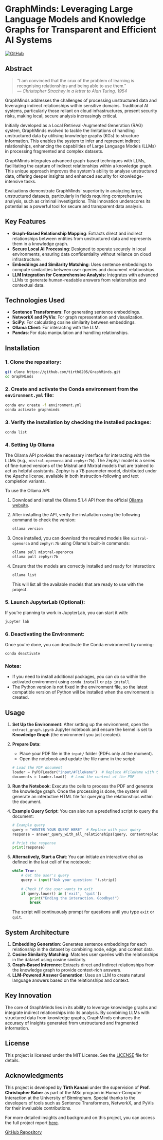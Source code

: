 # GraphMinds: Leveraging Large Language Models and Knowledge Graphs for Transparent and Efficient AI Systems

[![GitHub](https://img.shields.io/badge/Project-GraphMinds-blue)](https://github.com/tirth8205/GraphMinds.git)

## Abstract

> "I am convinced that the crux of the problem of learning is recognising relationships and being able to use them."  
> — _Christopher Strachey in a letter to Alan Turing, 1954_

GraphMinds addresses the challenges of processing unstructured data and leveraging indirect relationships within sensitive domains. Traditional AI systems, particularly those reliant on cloud infrastructures, present security risks, making local, secure analysis increasingly critical.

Initially developed as a Local Retrieval-Augmented Generation (RAG) system, GraphMinds evolved to tackle the limitations of handling unstructured data by utilising knowledge graphs (KGs) to structure information. This enables the system to infer and represent indirect relationships, enhancing the capabilities of Large Language Models (LLMs) in processing fragmented and complex datasets.

GraphMinds integrates advanced graph-based techniques with LLMs, facilitating the capture of indirect relationships within a knowledge graph. This unique approach improves the system's ability to analyse unstructured data, offering deeper insights and enhanced security for knowledge-intensive tasks.

Evaluations demonstrate GraphMinds' superiority in analyzing large, unstructured datasets, particularly in fields requiring comprehensive analysis, such as criminal investigations. This innovation underscores its potential as a powerful tool for secure and transparent data analysis.

## Key Features

- **Graph-Based Relationship Mapping**: Extracts direct and indirect relationships between entities from unstructured data and represents them in a knowledge graph.
- **Secure Local AI Processing**: Designed to operate securely in local environments, ensuring data confidentiality without reliance on cloud infrastructure.
- **Embeddings and Similarity Matching**: Uses sentence embeddings to compute similarities between user queries and document relationships.
- **LLM Integration for Comprehensive Analysis**: Integrates with advanced LLMs to generate human-readable answers from relationships and contextual data.

## Technologies Used

- **Sentence Transformers**: For generating sentence embeddings.
- **NetworkX and PyVis**: For graph representation and visualization.
- **SciPy**: For calculating cosine similarity between embeddings.
- **Ollama Client**: For interacting with the LLM.
- **Pandas**: For data manipulation and handling relationships.

## Installation

### 1. Clone the repository:
```bash
git clone https://github.com/tirth8205/GraphMinds.git
cd GraphMinds
```

### 2. Create and activate the Conda environment from the `environment.yml` file:
```bash
conda env create -f environment.yml
conda activate graphminds
```

### 3. Verify the installation by checking the installed packages:
```bash
conda list
```

### 4. Setting Up Ollama

The Ollama API provides the necessary interface for interacting with the LLMs (e.g., `mistral-openorca` and `zephyr:7b`). The Zephyr model is a series of fine-tuned versions of the Mistral and Mixtral models that are trained to act as helpful assistants. Zephyr is a 7B parameter model, distributed under the Apache license, available in both instruction-following and text completion variants.

To use the Ollama API:

1. Download and install the Ollama 5.1.4 API from the official [Ollama website](https://ollama.com/download).

2. After installing the API, verify the installation using the following command to check the version:

   ```bash
   ollama version
   ```

3. Once installed, you can download the required models like `mistral-openorca` and `zephyr:7b` using Ollama's built-in commands:

   ```bash
   ollama pull mistral-openorca
   ollama pull zephyr:7b
   ```

4. Ensure that the models are correctly installed and ready for interaction:

   ```bash
   ollama list
   ```

   This will list all the available models that are ready to use with the project.

### 5. Launch JupyterLab (Optional):
If you're planning to work in JupyterLab, you can start it with:
```bash
jupyter lab
```

### 6. Deactivating the Environment:
Once you're done, you can deactivate the Conda environment by running:
```bash
conda deactivate
```

### Notes:
- If you need to install additional packages, you can do so within the activated environment using `conda install` or `pip install`.
- The Python version is not fixed in the environment file, so the latest compatible version of Python will be installed when the environment is created.

## Usage

1. **Set Up the Environment**: After setting up the environment, open the `extract_graph.ipynb` Jupyter notebook and ensure the kernel is set to **Knowledge Graph** (the environment you just created).

2. **Prepare Data**:
   - Place your PDF file in the `input/` folder (PDFs only at the moment).
   - Open the notebook and update the file name in the script:

   ```python
   # Load the PDF document
   loader = PyPDFLoader("input/#FileName")  # Replace #FileName with the name of your PDF file
   documents = loader.load()  # Load the content of the PDF
   ```

3. **Run the Notebook**: Execute the cells to process the PDF and generate the knowledge graph. Once the processing is done, the system will generate an interactive HTML file for querying the relationships within the document.

4. **Example Query Script**:
   You can also run a predefined script to query the document:

   ```python
   # Example query
   query = "#ENTER YOUR QUERY HERE"  # Replace with your query
   response = answer_query_with_all_relationships(query, contentreplacedforchunk_dfg, df)

   # Print the response
   print(response)
   ```

5. **Alternatively, Start a Chat**: You can initiate an interactive chat as defined in the last cell of the notebook:

   ```python
   while True:
       # Get the user's query
       query = input("Ask your question: ").strip()
       
       # Check if the user wants to exit
       if query.lower() in ['exit', 'quit']:
           print("Ending the interaction. Goodbye!")
           break
   ```

   The script will continuously prompt for questions until you type `exit` or `quit`.

## System Architecture

1. **Embedding Generation**: Generates sentence embeddings for each relationship in the dataset by combining node, edge, and context data.
2. **Cosine Similarity Matching**: Matches user queries with the relationships in the dataset using cosine similarity.
3. **Graph-Based Inference**: Extracts direct and indirect relationships from the knowledge graph to provide context-rich answers.
4. **LLM-Powered Answer Generation**: Uses an LLM to create natural language answers based on the relationships and context.

## Key Innovation

The core of GraphMinds lies in its ability to leverage knowledge graphs and integrate indirect relationships into its analysis. By combining LLMs with structured data from knowledge graphs, GraphMinds enhances the accuracy of insights generated from unstructured and fragmented information.

## License

This project is licensed under the MIT License. See the [LICENSE](LICENSE) file for details.

## Acknowledgments

This project is developed by **Tirth Kanani** under the supervision of **Prof. Christopher Baber** as part of the MSc program in Human-Computer Interaction at the University of Birmingham. Special thanks to the developers of tools such as Sentence Transformers, NetworkX, and PyVis for their invaluable contributions.

For more detailed insights and background on this project, you can access the full project report [here](https://bham-my.sharepoint.com/personal/txk316_student_bham_ac_uk/_layouts/15/guestaccess.aspx?share=EU-tWsvCYNRAl2pF0RFYdRcBpr_e64yTktVMrVpeUS4NNg&e=Xe8N7w).

[GitHub Repository](https://github.com/tirth8205/GraphMinds.git)
